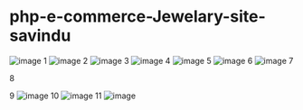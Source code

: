 # php-e-commerce-Jewelary-site-savindu
![image](https://user-images.githubusercontent.com/64083148/121846083-5a9d5b00-ccde-11eb-8e7a-ec40b7eb302e.png)
1
![image](https://user-images.githubusercontent.com/64083148/121846139-6d179480-ccde-11eb-8dea-b65b3a039d75.png)
2
![image](https://user-images.githubusercontent.com/64083148/121846169-7b65b080-ccde-11eb-90ac-495dcf81049a.png)
3
![image](https://user-images.githubusercontent.com/64083148/121846194-8b7d9000-ccde-11eb-896b-da74396bedef.png)
4
![image](https://user-images.githubusercontent.com/64083148/121846218-96382500-ccde-11eb-8ad6-868e1a67c3a9.png)
5
![image](https://user-images.githubusercontent.com/64083148/121846242-a3551400-ccde-11eb-9150-8916d0a9c93c.png)
6
![image](https://user-images.githubusercontent.com/64083148/121847125-0004fe80-cce0-11eb-8b49-3826d284eb8c.png)
7

8

9
![image](https://user-images.githubusercontent.com/64083148/121846377-d8616680-ccde-11eb-9a5d-88d3fce35059.png)
10
![image](https://user-images.githubusercontent.com/64083148/121846441-e9aa7300-ccde-11eb-8f92-a267a56644f3.png)
11
![image](https://user-images.githubusercontent.com/64083148/121846485-f929bc00-ccde-11eb-8af6-521e8d43f637.png)



